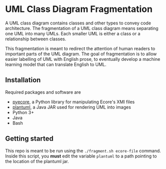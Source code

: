 # UML Class Diagram Fragmentation
A UML class diagram contains classes and other types to convey code architecture. The fragmentation of a UML class diagram means separating one UML into many UMLs. Each smaller UML is either a class or a relationship between classes.

This fragmentation is meant to redirect the attention of human readers to important parts of the UML diagram. The goal of fragmentation is to allow easier labelling of UML with English prose, to eventually develop a machine learning model that can translate English to UML.

## Installation
Required packages and software are
* [pyecore](https://github.com/pyecore/pyecore), a Python library for manipulating Ecore's XMI files
* [plantuml](https://plantuml.com/), a Java JAR used for rendering UML into images
* Python 3+
* Java
* Bash

## Getting started
This repo is meant to be run using the `./fragment.sh ecore-file` command. Inside this script, you **must** edit the variable `plantuml` to a path pointing to the location of the plantuml jar.